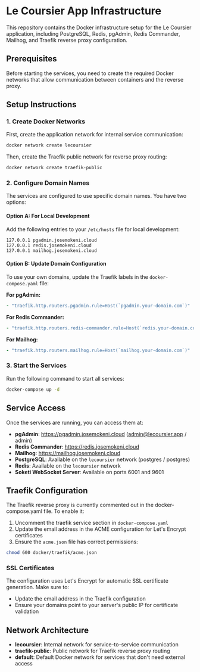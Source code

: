 # Le Coursier App Infrastructure

This repository contains the Docker infrastructure setup for the Le Coursier application, including PostgreSQL, Redis, pgAdmin, Redis Commander, Mailhog, and Traefik reverse proxy configuration.

## Prerequisites

Before starting the services, you need to create the required Docker networks that allow communication between containers and the reverse proxy.

## Setup Instructions

### 1. Create Docker Networks

First, create the application network for internal service communication:

```bash
docker network create lecoursier
```

Then, create the Traefik public network for reverse proxy routing:

```bash
docker network create traefik-public
```

### 2. Configure Domain Names

The services are configured to use specific domain names. You have two options:

#### Option A: For Local Development

Add the following entries to your `/etc/hosts` file for local development:

```
127.0.0.1 pgadmin.josemokeni.cloud
127.0.0.1 redis.josemokeni.cloud
127.0.0.1 mailhog.josemokeni.cloud
```

#### Option B: Update Domain Configuration

To use your own domains, update the Traefik labels in the `docker-compose.yaml` file:

**For pgAdmin:**

```yaml
- "traefik.http.routers.pgadmin.rule=Host(`pgadmin.your-domain.com`)"
```

**For Redis Commander:**

```yaml
- "traefik.http.routers.redis-commander.rule=Host(`redis.your-domain.com`)"
```

**For Mailhog:**

```yaml
- "traefik.http.routers.mailhog.rule=Host(`mailhog.your-domain.com`)"
```

### 3. Start the Services

Run the following command to start all services:

```bash
docker-compose up -d
```

## Service Access

Once the services are running, you can access them at:

- **pgAdmin**: https://pgadmin.josemokeni.cloud (admin@lecoursier.app / admin)
- **Redis Commander**: https://redis.josemokeni.cloud
- **Mailhog**: https://mailhog.josemokeni.cloud
- **PostgreSQL**: Available on the `lecoursier` network (postgres / postgres)
- **Redis**: Available on the `lecoursier` network
- **Soketi WebSocket Server**: Available on ports 6001 and 9601

## Traefik Configuration

The Traefik reverse proxy is currently commented out in the docker-compose.yaml file. To enable it:

1. Uncomment the traefik service section in `docker-compose.yaml`
2. Update the email address in the ACME configuration for Let's Encrypt certificates
3. Ensure the `acme.json` file has correct permissions:

```bash
chmod 600 docker/traefik/acme.json
```

### SSL Certificates

The configuration uses Let's Encrypt for automatic SSL certificate generation. Make sure to:

- Update the email address in the Traefik configuration
- Ensure your domains point to your server's public IP for certificate validation

## Network Architecture

- **lecoursier**: Internal network for service-to-service communication
- **traefik-public**: Public network for Traefik reverse proxy routing
- **default**: Default Docker network for services that don't need external access
